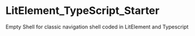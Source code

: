 # LitElement_TypeScript_Starter
Empty Shell for classic navigation shell coded in LitElement and Typescript
